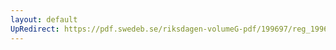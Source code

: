 ```yaml
---
layout: default
UpRedirect: https://pdf.swedeb.se/riksdagen-volumeG-pdf/199697/reg_199697/reg_199697_0203.pdf
---
```

